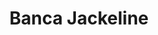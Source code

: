 ---
title: "Banca Jackeline"
url: /san-cristobal/banca-jackeline-calle-pedro-renville/
shop: lotería
---